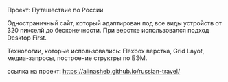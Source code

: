 Проект: Путешествие по России

Одностраничный сайт, который адаптирован под все виды устройств от 320 пикселй до бесконечности. При верстке использовался подход Desktop First.

Технологии, которые использовались: Flexbox верстка, Grid Layot, медиа-запросы, построение структры по БЭМ.

ссылка на проект: https://alinasheb.github.io/russian-travel/


